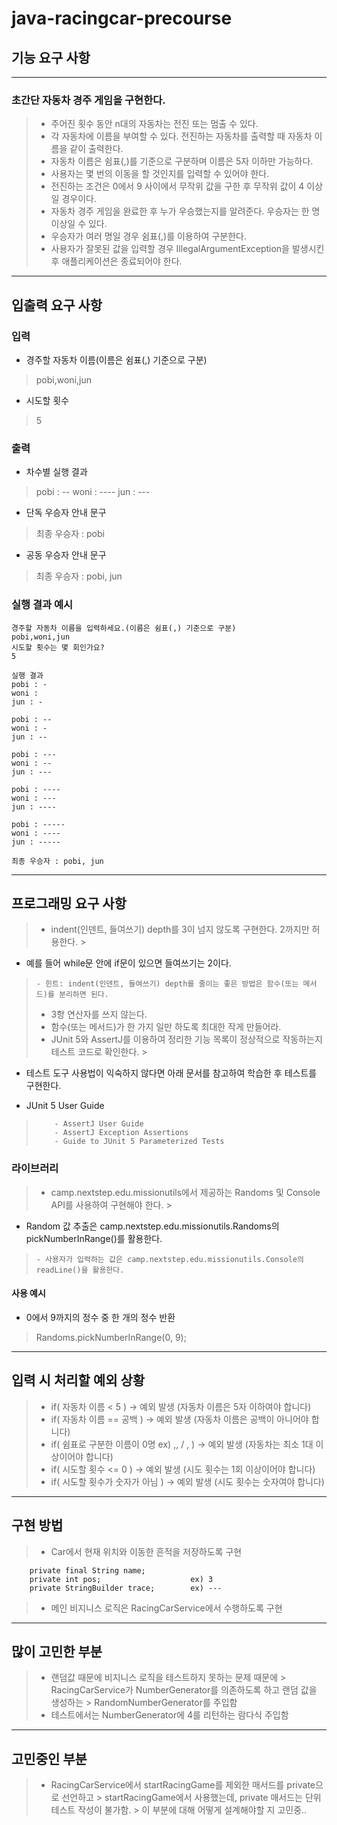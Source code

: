 # java-racingcar-precourse

## 기능 요구 사항

---

### 초간단 자동차 경주 게임을 구현한다.

> - 주어진 횟수 동안 n대의 자동차는 전진 또는 멈출 수 있다.
> - 각 자동차에 이름을 부여할 수 있다. 전진하는 자동차를 출력할 때 자동차 이름을 같이 출력한다.
> - 자동차 이름은 쉼표(,)를 기준으로 구분하며 이름은 5자 이하만 가능하다.
> - 사용자는 몇 번의 이동을 할 것인지를 입력할 수 있어야 한다.
> - 전진하는 조건은 0에서 9 사이에서 무작위 값을 구한 후 무작위 값이 4 이상일 경우이다.
> - 자동차 경주 게임을 완료한 후 누가 우승했는지를 알려준다. 우승자는 한 명 이상일 수 있다.
> - 우승자가 여러 명일 경우 쉼표(,)를 이용하여 구분한다.
> - 사용자가 잘못된 값을 입력할 경우 IllegalArgumentException을 발생시킨 후 애플리케이션은 종료되어야 한다.

---

## 입출력 요구 사항

### 입력

- 경주할 자동차 이름(이름은 쉼표(,) 기준으로 구분)

> pobi,woni,jun

- 시도할 횟수

> 5

### 출력

- 차수별 실행 결과

> pobi : --
> woni : ----
> jun : ---

- 단독 우승자 안내 문구

> 최종 우승자 : pobi

- 공동 우승자 안내 문구

> 최종 우승자 : pobi, jun

### 실행 결과 예시

```
경주할 자동차 이름을 입력하세요.(이름은 쉼표(,) 기준으로 구분)
pobi,woni,jun
시도할 횟수는 몇 회인가요?
5

실행 결과
pobi : -
woni : 
jun : -

pobi : --
woni : -
jun : --

pobi : ---
woni : --
jun : ---

pobi : ----
woni : ---
jun : ----

pobi : -----
woni : ----
jun : -----

최종 우승자 : pobi, jun
```

--- 

## 프로그래밍 요구 사항

> - indent(인덴트, 들여쓰기) depth를 3이 넘지 않도록 구현한다. 2까지만 허용한다.
    >

- 예를 들어 while문 안에 if문이 있으면 들여쓰기는 2이다.

>     - 힌트: indent(인덴트, 들여쓰기) depth를 줄이는 좋은 방법은 함수(또는 메서드)를 분리하면 된다.
> - 3항 연산자를 쓰지 않는다.
> - 함수(또는 메서드)가 한 가지 일만 하도록 최대한 작게 만들어라.
> - JUnit 5와 AssertJ를 이용하여 정리한 기능 목록이 정상적으로 작동하는지 테스트 코드로 확인한다.
    >

- 테스트 도구 사용법이 익숙하지 않다면 아래 문서를 참고하여 학습한 후 테스트를 구현한다.
  >
- JUnit 5 User Guide

>         - AssertJ User Guide
>         - AssertJ Exception Assertions
>         - Guide to JUnit 5 Parameterized Tests

### 라이브러리

> - camp.nextstep.edu.missionutils에서 제공하는 Randoms 및 Console API를 사용하여 구현해야 한다.
    >

- Random 값 추출은 camp.nextstep.edu.missionutils.Randoms의 pickNumberInRange()를 활용한다.

>     - 사용자가 입력하는 값은 camp.nextstep.edu.missionutils.Console의 readLine()을 활용한다.

#### 사용 예시

- 0에서 9까지의 정수 중 한 개의 정수 반환

> Randoms.pickNumberInRange(0, 9);

---

## 입력 시 처리할 예외 상황

> - if( 자동차 이름 < 5 )  -> 예외 발생 (자동차 이름은 5자 이하여야 합니다)
> - if( 자동차 이름 == 공백 ) -> 예외 발생 (자동차 이름은 공백이 아니어야 합니다)
> - if( 쉼표로 구분한 이름이 0명 ex) ,, / , ) -> 예외 발생 (자동차는 최소 1대 이상이어야 합니다)
> - if( 시도할 횟수 <= 0 ) -> 예외 발생 (시도 횟수는 1회 이상이어야 합니다)
> - if( 시도할 횟수가 숫자가 아님 ) -> 예외 발생 (시도 횟수는 숫자여야 합니다)

---

## 구현 방법

> - Car에서 현재 위치와 이동한 흔적을 저장하도록 구현

```
    private final String name;
    private int pos;                    ex) 3
    private StringBuilder trace;        ex) ---
```

> - 메인 비지니스 로직은 RacingCarService에서 수행하도록 구현

---

## 많이 고민한 부분

> - 랜덤값 때문에 비지니스 로직을 테스트하지 못하는 문제 때문에
    > RacingCarService가 NumberGenerator를 의존하도록 하고 랜덤 값을 생성하는
    > RandomNumberGenerator를 주입함
> - 테스트에서는 NumberGenerator에 4를 리턴하는 람다식 주입함

---

## 고민중인 부분

> - RacingCarService에서 startRacingGame를 제외한 매서드를 private으로 선언하고
    > startRacingGame에서 사용했는데, private 매서드는 단위 테스트 작성이 불가함.
    > 이 부분에 대해 어떻게 설계해야할 지 고민중..
